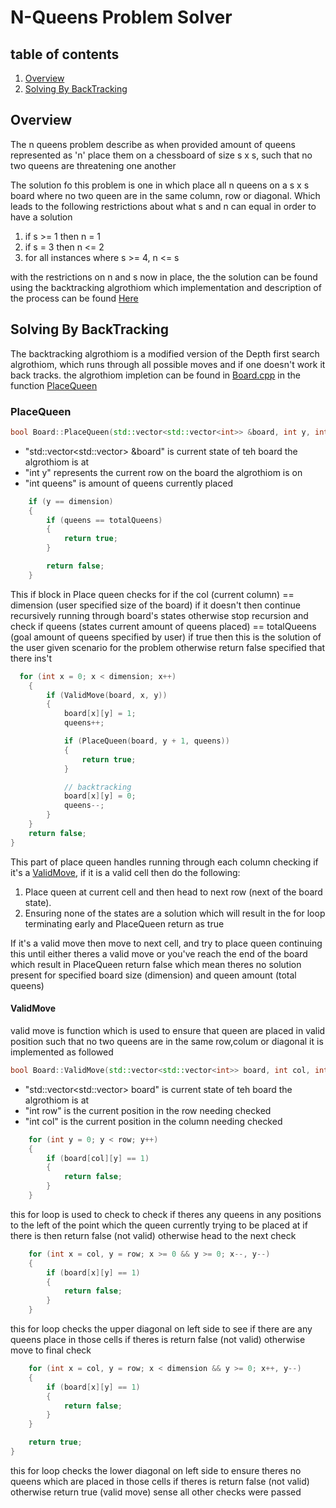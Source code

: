 # N-Queens Problem Solver

## table of contents 
1. [Overview](Overview)
1. [Solving By BackTracking](Solving_By_BackTracking)

## Overview  
The n queens problem describe as when provided amount of queens represented as 'n' place them on a chessboard of size
s x s, such that no two queens are threatening one another

The solution fo this problem is one in which place all n queens on a s x s board where no two queen are in the same column,
row or diagonal. Which leads to the following restrictions about what s and n can equal in order to have a solution
1. if s >= 1 then n = 1
2. if s = 3 then n <= 2 
3. for all instances where s >= 4, n <= s

with the restrictions on n and s now in place, the the solution can be found using the backtracking algrothiom which
implementation and description of the process can be found [Here](Solving_By_BackTracking)

## Solving By BackTracking
The backtracking algrothiom is a modified version of the Depth first search algrothiom, which runs through all possible
moves and if one doesn't work it back tracks. the algrothiom impletion can be found in [Board.cpp](Board.cpp) in the function
[PlaceQueen](PlaceQueen)

### PlaceQueen

``` C++
bool Board::PlaceQueen(std::vector<std::vector<int>> &board, int y, int queens){
```

* "std::vector<std::vector<int>> &board" is current state of teh board the algrothiom is at
* "int y"  represents the current row on the board the algrothiom is on
* "int queens" is amount of queens currently placed

``` C++
    if (y == dimension)
    {
        if (queens == totalQueens)
        {
            return true;
        }

        return false;
    }
```

This if block in Place queen checks for if the col (current column) == dimension (user specified size of the  board) 
if it doesn't then continue recursively running through board's states otherwise stop recursion and check if 
queens (states current amount of queens placed) == totalQueens (goal amount of queens specified by user)
if true then this is the solution of the user given scenario for the problem otherwise return false specified that there ins't

``` c++
  for (int x = 0; x < dimension; x++)
    {
        if (ValidMove(board, x, y))
        {
            board[x][y] = 1;
            queens++;

            if (PlaceQueen(board, y + 1, queens))
            {
                return true;
            }

            // backtracking
            board[x][y] = 0;
            queens--;
        }
    }
    return false;
}
```

This part of place queen handles running through each column checking if it's a [ValidMove](ValidMove), if it is a valid cell then do 
the following:
1. Place queen at current cell and then head to next row (next of the board state). 
2. Ensuring none of the states are a solution which will result in the for loop terminating early and PlaceQueen return as true

If it's a valid move then move to next cell, and try to place queen continuing this until either theres a valid move or you've reach the end
of the board which result in PlaceQueen return false which mean theres no solution present for specified board size (dimension) and 
queen amount (total queens)

#### ValidMove
valid move is function which is used to ensure that queen are placed in valid position such that no two queens are in the same row,colum or diagonal
it is implemented as followed

```c++
bool Board::ValidMove(std::vector<std::vector<int>> board, int col, int row){
```

* "std::vector<std::vector<int>> board" is current state of teh board the algrothiom is at
* "int row" is the current position in the row needing checked  
* "int col" is the current position in the column needing checked

```c++
    for (int y = 0; y < row; y++)
    {
        if (board[col][y] == 1)
        {
            return false;
        }
    }
```
this for loop is used to check to check if theres any queens in any positions to the left of the point which the queen 
currently trying to be placed at if there is then return false (not valid) otherwise head to the next check

```c++
    for (int x = col, y = row; x >= 0 && y >= 0; x--, y--)
    {
        if (board[x][y] == 1)
        {
            return false;
        }
    }
```

this for loop checks the upper diagonal on left side to see if there are any queens place in
those cells if theres is return false (not valid) otherwise move to final check

```c++
    for (int x = col, y = row; x < dimension && y >= 0; x++, y--)
    {
        if (board[x][y] == 1)
        {
            return false;
        }
    }

    return true;
}
```

this for loop checks the lower diagonal on left side to ensure theres no queens which are placed in those cells
if theres is return false (not valid) otherwise return true (valid move) sense all other checks were passed
